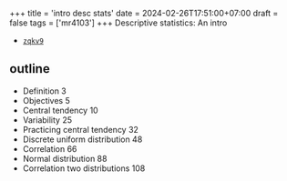 +++
title = 'intro desc stats'
date = 2024-02-26T17:51:00+07:00
draft = false
tags = ['mr4103']
+++
Descriptive statistics: An intro
<!--more-->

+ [`zqkv9`](https://osf.io/zqkv9)


## outline
+ Definition 3
+ Objectives 5
+ Central tendency 10
+ Variability 25
+ Practicing central tendency 32
+ Discrete uniform distribution 48
+ Correlation 66
+ Normal distribution 88
+ Correlation two distributions 108

